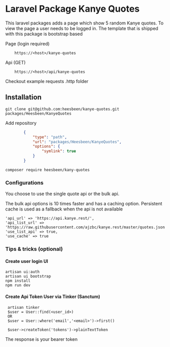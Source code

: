 # Laravel Package Kanye Quotes

This laravel packages adds a page which show 5 random Kanye quotes. 
To view the page a user needs to be logged in. 
The template that is shipped with this package is bootstrap based

Page (login required)
```
    https://<host>/kanye-quotes
```

Api (GET)
```
    https://<host>/api/kanye-quotes
```
Checkout example requests .http folder

## Installation

```
git clone git@github.com:heesbeen/kanye-quotes.git packages/Heesbeen/KanyeQuotes
```

Add repository
```json
        {
            "type": "path",
            "url": "packages/Heesbeen/KanyeQuotes",
            "options": {
                "symlink": true
            }
        }
```

```
composer require heesbeen/kany-quotes
```

### Configurations

You choose to use the single quote api or the bulk api. 

The bulk api options is 10 times faster and has a caching option.
Persistent cache is used as a fallback when the api is not available

```
'api_url' => 'https://api.kanye.rest/',
'api_list_url' => 'https://raw.githubusercontent.com/ajzbc/kanye.rest/master/quotes.json',
'use_list_api' => true,
'use_cache' => true
```

### Tips & tricks (optional)

#### Create user login UI 

```
artisan ui:auth
artisan ui bootstrap
npm install
npm run dev
```

#### Create Api Token User via Tinker (Sanctum)

```
 artisan tinker
 $user = User::find(<user_id>) 
 OR 
 $user = User::where('email','<email>')->first()
 
 $user->createToken('tokens')->plainTextToken
```

The response is your bearer token

